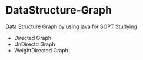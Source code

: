 # DataStructure-Graph

Data Structure Graph by using java for SOPT Studying

- Directed Graph
- UnDirectd Graph
- WeightDirected Graph
